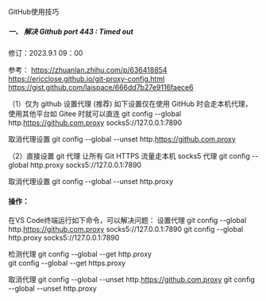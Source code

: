 GitHub使用技巧

##### 一、 解决 Github port 443 : Timed out

修订：2023.9.1 09：00

参考：
https://zhuanlan.zhihu.com/p/636418854
https://ericclose.github.io/git-proxy-config.html
https://gist.github.com/laispace/666dd7b27e9116faece6

（1）仅为 github 设置代理 (推荐)
如下设置仅在使用 GitHub 时会走本机代理，使用其他平台如 Gitee 时就可以直连
git config --global http.https://github.com.proxy socks5://127.0.0.1:7890

取消代理设置
git config --global --unset http.https://github.com.proxy

（2）直接设置 git 代理
让所有 Git HTTPS 流量走本机 socks5 代理
git config --global http.proxy socks5://127.0.0.1:7890

取消代理设置
git config --global --unset http.proxy

#### 操作：
在VS Code终端运行如下命令，可以解决问题：
设置代理
git config --global http.https://github.com.proxy socks5://127.0.0.1:7890
git config --global http.proxy socks5://127.0.0.1:7890

检测代理
git config --global --get http.proxy  
git config --global --get https.proxy

取消代理
git config --global --unset http.https://github.com.proxy
git config --global --unset http.proxy

